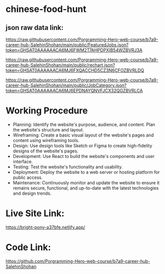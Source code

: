 # chinese-food-hunt

## json raw data link: 
https://raw.githubusercontent.com/Porgramming-Hero-web-course/b7a9-career-hub-SalehinShohan/main/public/FeaturedJobs.json?token=GHSAT0AAAAAACA6MJ6FWM2T7AHPDPXIB54WZBVRJ3A

https://raw.githubusercontent.com/Porgramming-Hero-web-course/b7a9-career-hub-SalehinShohan/main/public/rechart.json?token=GHSAT0AAAAAACA6MJ6FXQACCHD5CZ3N6CFOZBVRLDQ

https://raw.githubusercontent.com/Porgramming-Hero-web-course/b7a9-career-hub-SalehinShohan/main/public/JobCategory.json?token=GHSAT0AAAAAACA6MJ6EPDNAYQNVFJCX32QGZBVRLCA

# Working Procedure
- Planning: Identify the website's purpose, audience, and content. Plan the website's structure and layout.
- Wireframing: Create a basic visual layout of the website's pages and content using wireframing tools.
- Design: Use design tools like Sketch or Figma to create high-fidelity designs of the website's pages.
- Development: Use React to build the website's components and user interface.
- Testing: Test the website's functionality and usability.
- Deployment: Deploy the website to a web server or hosting platform for public access.
- Maintenance: Continuously monitor and update the website to ensure it remains secure, functional, and up-to-date with the latest technologies and design trends.


# Live Site Link:
https://bright-pony-a37bfe.netlify.app/

# Code Link:
https://github.com/Porgramming-Hero-web-course/b7a9-career-hub-SalehinShohan